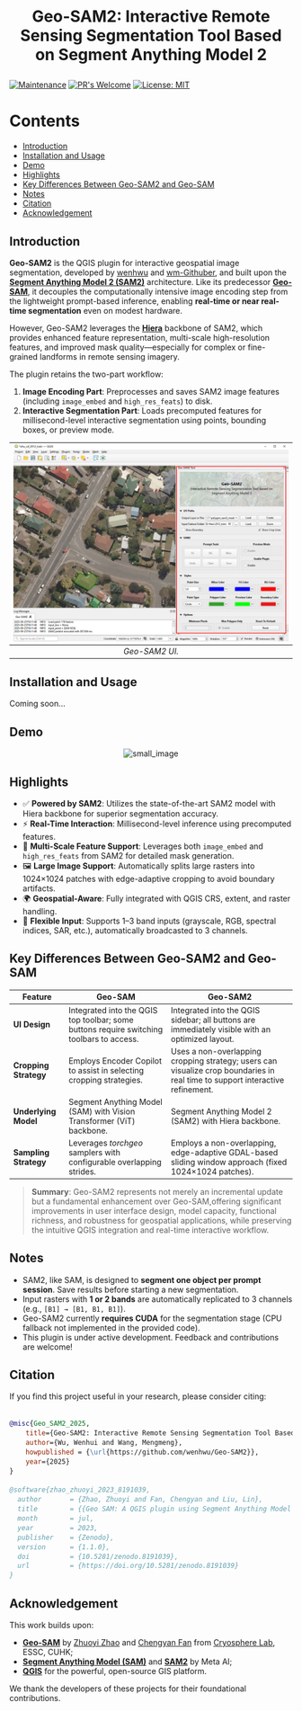 # <p align=center>Geo-SAM2: Interactive Remote Sensing Segmentation Tool Based on Segment Anything Model 2</p>
[![Maintenance](https://img.shields.io/badge/Maintained%3F-yes-green.svg)](https://GitHub.com/Naereen/StrapDown.js/graphs/commit-activity) [![PR's Welcome](https://img.shields.io/badge/PRs-welcome-brightgreen.svg?style=flat)](http://makeapullrequest.com) [![License: MIT](https://img.shields.io/badge/License-MIT-blue.svg)](https://opensource.org/licenses/MIT)

# Contents
- [Introduction](#introduction)
- [Installation and Usage](#installation-and-usage)
- [Demo](#demo)
- [Highlights](#highlights)
- [Key Differences Between Geo-SAM2 and Geo-SAM](#key-differences-between-geo-sam2-and-geo-sam)
- [Notes](#notes)
- [Citation](#citation)
- [Acknowledgement](#acknowledgement)


## Introduction

**Geo-SAM2** is the QGIS plugin for interactive geospatial image segmentation, developed by [wenhwu](https://github.com/wenhwu) and [wm-Githuber](https://github.com/wm-Githuber), and built upon the [**Segment Anything Model 2 (SAM2)**](https://github.com/facebookresearch/sam2) architecture. Like its predecessor [**Geo-SAM**](https://github.com/coolzhao/Geo-SAM), it decouples the computationally intensive image encoding step from the lightweight prompt-based inference, enabling **real-time or near real-time segmentation** even on modest hardware.

However, Geo-SAM2 leverages the [**Hiera**](https://arxiv.org/abs/2306.00989) backbone of SAM2, which provides enhanced feature representation, multi-scale high-resolution features, and improved mask quality—especially for complex or fine-grained landforms in remote sensing imagery.

The plugin retains the two-part workflow:
1. **Image Encoding Part**: Preprocesses and saves SAM2 image features (including `image_embed` and `high_res_feats`) to disk.
2. **Interactive Segmentation Part**: Loads precomputed features for millisecond-level interactive segmentation using points, bounding boxes, or preview mode.

| ![Comparison of the workflow between Geo-SAM and the original SAM](docs/source/img/QGIS_Geo-SAM2_UI.png) |
|:--:|
| *Geo-SAM2 UI.* |


## Installation and Usage

Coming soon...


## Demo

<p align="center">
  <img src="docs/source/img/geo_sam2_large_image.gif" width="1000" title="small_image">
</p>


## Highlights

- ✅ **Powered by SAM2**: Utilizes the state-of-the-art SAM2 model with Hiera backbone for superior segmentation accuracy.
- ⚡ **Real-Time Interaction**: Millisecond-level inference using precomputed features.
- 🧩 **Multi-Scale Feature Support**: Leverages both `image_embed` and `high_res_feats` from SAM2 for detailed mask generation.
- 🖼️ **Large Image Support**: Automatically splits large rasters into 1024×1024 patches with edge-adaptive cropping to avoid boundary artifacts.
- 🌍 **Geospatial-Aware**: Fully integrated with QGIS CRS, extent, and raster handling.
- 🎨 **Flexible Input**: Supports 1–3 band inputs (grayscale, RGB, spectral indices, SAR, etc.), automatically broadcasted to 3 channels.

## Key Differences Between Geo-SAM2 and Geo-SAM

| Feature | **Geo-SAM** | **Geo-SAM2** |
|--------|-------------|--------------|
| **UI Design**         | Integrated into the QGIS top toolbar; some buttons require switching toolbars to access. | Integrated into the QGIS sidebar; all buttons are immediately visible with an optimized layout. |
| **Cropping Strategy** | Employs Encoder Copilot to assist in selecting cropping strategies. | Uses a non-overlapping cropping strategy; users can visualize crop boundaries in real time to support interactive refinement. |
| **Underlying Model**  | Segment Anything Model (SAM) with Vision Transformer (ViT) backbone. | Segment Anything Model 2 (SAM2) with Hiera backbone.                    |
| **Sampling Strategy** | Leverages *torchgeo* samplers with configurable overlapping strides. | Employs a non-overlapping, edge-adaptive GDAL-based sliding window approach (fixed 1024×1024 patches). |

>**Summary**: Geo-SAM2 represents not merely an incremental update but a fundamental enhancement over Geo-SAM,offering significant improvements in user interface design, model capacity, functional richness, and robustness for geospatial applications, while preserving the intuitive QGIS integration and real-time interactive workflow.

## Notes

- SAM2, like SAM, is designed to **segment one object per prompt session**. Save results before starting a new segmentation.
- Input rasters with **1 or 2 bands** are automatically replicated to 3 channels (e.g., `[B1] → [B1, B1, B1]`).
- Geo-SAM2 currently **requires CUDA** for the segmentation stage (CPU fallback not implemented in the provided code).
- This plugin is under active development. Feedback and contributions are welcome!

## Citation

If you find this project useful in your research, please consider citing:

```bibtex

@misc{Geo_SAM2_2025,
    title={Geo-SAM2: Interactive Remote Sensing Segmentation Tool Based on Segment Anything Model 2},
    author={Wu, Wenhui and Wang, Mengmeng},
    howpublished = {\url{https://github.com/wenhwu/Geo-SAM2}},
    year={2025}
}

@software{zhao_zhuoyi_2023_8191039,
  author       = {Zhao, Zhuoyi and Fan, Chengyan and Liu, Lin},
  title        = {{Geo SAM: A QGIS plugin using Segment Anything Model (SAM) to accelerate geospatial image segmentation}},
  month        = jul,
  year         = 2023,
  publisher    = {Zenodo},
  version      = {1.1.0},
  doi          = {10.5281/zenodo.8191039},
  url          = {https://doi.org/10.5281/zenodo.8191039}
}
```

## Acknowledgement

This work builds upon:
- [**Geo-SAM**](https://github.com/coolzhao/Geo-SAM) by [Zhuoyi Zhao](https://github.com/coolzhao/) and [Chengyan Fan](https://github.com/Fanchengyan) from [Cryosphere Lab](https://cryocuhk.github.io/), ESSC, CUHK;
- [**Segment Anything Model (SAM)**](https://github.com/facebookresearch/segment-anything) and [**SAM2**](https://github.com/facebookresearch/sam2) by Meta AI;
- [**QGIS**](https://github.com/qgis/QGIS) for the powerful, open-source GIS platform.

We thank the developers of these projects for their foundational contributions.
